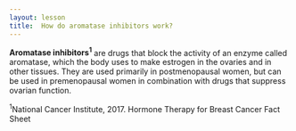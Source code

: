 ```yaml
---
layout: lesson
title:  How do aromatase inhibitors work? 
---
```


**Aromatase inhibitors<sup>1</sup>** are drugs that block the activity of an enzyme called aromatase, which the body uses to make estrogen in the ovaries and in other tissues. They are used primarily in postmenopausal women, but can be used in premenopausal women in combination with drugs that suppress ovarian function.

<sup>1</sup>National Cancer Institute, 2017. Hormone Therapy for Breast Cancer Fact Sheet
